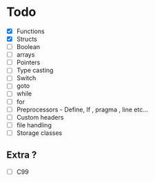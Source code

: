 # Todo
- [x] Functions
- [x] Structs
- [ ] Boolean
- [ ] arrays
- [ ] Pointers
- [ ] Type casting
- [ ] Switch 
- [ ] goto
- [ ] while
- [ ] for
- [ ] Preprocessors - Define, If , pragma , line etc...
- [ ] Custom headers
- [ ] file handling
- [ ] Storage classes

## Extra ?
- [ ] C99